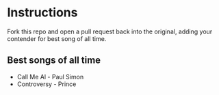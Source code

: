 # Instructions
Fork this repo and open a pull request back into the original, adding your contender for best song of all time.

## Best songs of all time

* Call Me Al - Paul Simon
* Controversy - Prince
